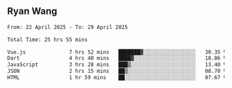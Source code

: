 ## Ryan Wang

<!--START_SECTION:waka-->

```txt
From: 22 April 2025 - To: 29 April 2025

Total Time: 25 hrs 55 mins

Vue.js              7 hrs 52 mins   ███████▓░░░░░░░░░░░░░░░░░   30.35 %
Dart                4 hrs 40 mins   ████▓░░░░░░░░░░░░░░░░░░░░   18.06 %
JavaScript          3 hrs 28 mins   ███▒░░░░░░░░░░░░░░░░░░░░░   13.40 %
JSON                2 hrs 15 mins   ██▒░░░░░░░░░░░░░░░░░░░░░░   08.70 %
HTML                1 hr 59 mins    ██░░░░░░░░░░░░░░░░░░░░░░░   07.67 %
```

<!--END_SECTION:waka-->
